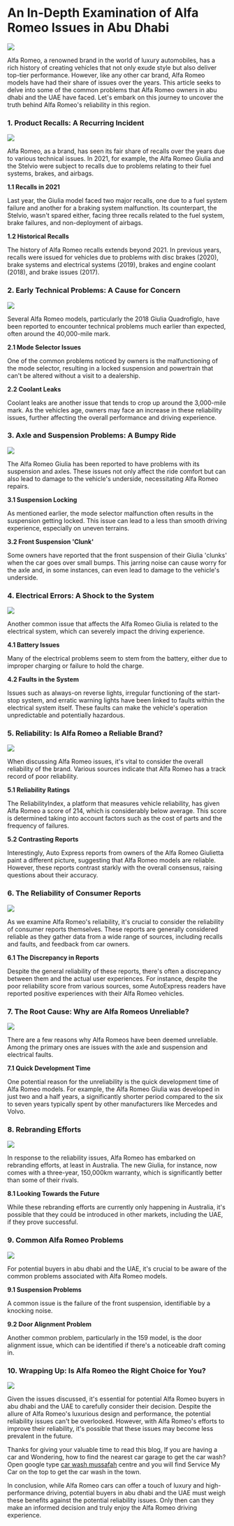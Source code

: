 # An In-Depth Examination of Alfa Romeo Issues in Abu Dhabi


![](https://hackmd.io/_uploads/Bka5cOMt3.png)

Alfa Romeo, a renowned brand in the world of luxury automobiles, has a rich history of creating vehicles that not only exude style but also deliver top-tier performance. However, like any other car brand, Alfa Romeo models have had their share of issues over the years. This article seeks to delve into some of the common problems that Alfa Romeo owners in abu dhabi and the UAE have faced. Let's embark on this journey to uncover the truth behind Alfa Romeo's reliability in this region.

### 1. Product Recalls: A Recurring Incident 

![](https://hackmd.io/_uploads/HyXQ_r-Y3.jpg)

Alfa Romeo, as a brand, has seen its fair share of recalls over the years due to various technical issues. In 2021, for example, the Alfa Romeo Giulia and the Stelvio were subject to recalls due to problems relating to their fuel systems, brakes, and airbags.

**1.1 Recalls in 2021** 

Last year, the Giulia model faced two major recalls, one due to a fuel system failure and another for a braking system malfunction. Its counterpart, the Stelvio, wasn't spared either, facing three recalls related to the fuel system, brake failures, and non-deployment of airbags. 

**1.2 Historical Recalls** 

The history of Alfa Romeo recalls extends beyond 2021. In previous years, recalls were issued for vehicles due to problems with disc brakes (2020), brake systems and electrical systems (2019), brakes and engine coolant (2018), and brake issues (2017).

### 2. Early Technical Problems: A Cause for Concern
 
![](https://hackmd.io/_uploads/SkjPurZK2.jpg)

Several Alfa Romeo models, particularly the 2018 Giulia Quadrofiglo, have been reported to encounter technical problems much earlier than expected, often around the 40,000-mile mark.

**2.1 Mode Selector Issues**

One of the common problems noticed by owners is the malfunctioning of the mode selector, resulting in a locked suspension and powertrain that can't be altered without a visit to a dealership. 

**2.2 Coolant Leaks**

Coolant leaks are another issue that tends to crop up around the 3,000-mile mark. As the vehicles age, owners may face an increase in these reliability issues, further affecting the overall performance and driving experience.

### 3. Axle and Suspension Problems: A Bumpy Ride

![](https://hackmd.io/_uploads/rJ-TurWtn.jpg)

The Alfa Romeo Giulia has been reported to have problems with its suspension and axles. These issues not only affect the ride comfort but can also lead to damage to the vehicle's underside, necessitating Alfa Romeo repairs.

**3.1 Suspension Locking** 

As mentioned earlier, the mode selector malfunction often results in the suspension getting locked. This issue can lead to a less than smooth driving experience, especially on uneven terrains. 

**3.2 Front Suspension 'Clunk'**

Some owners have reported that the front suspension of their Giulia 'clunks' when the car goes over small bumps. This jarring noise can cause worry for the axle and, in some instances, can even lead to damage to the vehicle's underside.

### 4. Electrical Errors: A Shock to the System

![](https://hackmd.io/_uploads/SyBxFBWKh.jpg)

Another common issue that affects the Alfa Romeo Giulia is related to the electrical system, which can severely impact the driving experience.

**4.1 Battery Issues** 

Many of the electrical problems seem to stem from the battery, either due to improper charging or failure to hold the charge. 

**4.2 Faults in the System** 

Issues such as always-on reverse lights, irregular functioning of the start-stop system, and erratic warning lights have been linked to faults within the electrical system itself. These faults can make the vehicle's operation unpredictable and potentially hazardous.

### 5. Reliability: Is Alfa Romeo a Reliable Brand?

![](https://hackmd.io/_uploads/HJyR5UWF3.jpg)

When discussing Alfa Romeo issues, it's vital to consider the overall reliability of the brand. Various sources indicate that Alfa Romeo has a track record of poor reliability.

**5.1 Reliability Ratings**

The ReliabilityIndex, a platform that measures vehicle reliability, has given Alfa Romeo a score of 214, which is considerably below average. This score is determined taking into account factors such as the cost of parts and the frequency of failures. 

**5.2 Contrasting Reports**

Interestingly, Auto Express reports from owners of the Alfa Romeo Giulietta paint a different picture, suggesting that Alfa Romeo models are reliable. However, these reports contrast starkly with the overall consensus, raising questions about their accuracy.

### 6. The Reliability of Consumer Reports

![](https://hackmd.io/_uploads/SyKOFSbY3.jpg)

As we examine Alfa Romeo's reliability, it's crucial to consider the reliability of consumer reports themselves. These reports are generally considered reliable as they gather data from a wide range of sources, including recalls and faults, and feedback from car owners.

**6.1 The Discrepancy in Reports** 

Despite the general reliability of these reports, there's often a discrepancy between them and the actual user experiences. For instance, despite the poor reliability score from various sources, some AutoExpress readers have reported positive experiences with their Alfa Romeo vehicles. 

### 7. The Root Cause: Why are Alfa Romeos Unreliable?

![](https://hackmd.io/_uploads/HJqsKH-th.jpg)

There are a few reasons why Alfa Romeos have been deemed unreliable. Among the primary ones are issues with the axle and suspension and electrical faults.

**7.1 Quick Development Time** 

One potential reason for the unreliability is the quick development time of Alfa Romeo models. For example, the Alfa Romeo Giulia was developed in just two and a half years, a significantly shorter period compared to the six to seven years typically spent by other manufacturers like Mercedes and Volvo. 

### 8. Rebranding Efforts

![](https://hackmd.io/_uploads/rk7ycSZFn.jpg)

In response to the reliability issues, Alfa Romeo has embarked on rebranding efforts, at least in Australia. The new Giulia, for instance, now comes with a three-year, 150,000km warranty, which is significantly better than some of their rivals.

**8.1 Looking Towards the Future** 

While these rebranding efforts are currently only happening in Australia, it's possible that they could be introduced in other markets, including the UAE, if they prove successful. 

### 9. Common Alfa Romeo Problems

![](https://hackmd.io/_uploads/BJs-9S-F2.jpg)

For potential buyers in abu dhabi and the UAE, it's crucial to be aware of the common problems associated with Alfa Romeo models.

**9.1 Suspension Problems** 

A common issue is the failure of the front suspension, identifiable by a knocking noise. 

**9.2 Door Alignment Problem** 

Another common problem, particularly in the 159 model, is the door alignment issue, which can be identified if there's a noticeable draft coming in.

### 10. Wrapping Up: Is Alfa Romeo the Right Choice for You?

![](https://hackmd.io/_uploads/r1sAjUZFn.jpg)

Given the issues discussed, it's essential for potential Alfa Romeo buyers in abu dhabi and the UAE to carefully consider their decision. Despite the allure of Alfa Romeo's luxurious design and performance, the potential reliability issues can't be overlooked. However, with Alfa Romeo's efforts to improve their reliability, it's possible that these issues may become less prevalent in the future.

Thanks for giving your valuable time to read this blog, If you are having a car and Wondering, how to find the nearest car garage to get the car wash? Open google type [car wash mussafah](https://servicemycar.com/uae/services/car-wash-abu-dhabi) centre and you will find Service My Car on the top to get the car wash in the town.

In conclusion, while Alfa Romeo cars can offer a touch of luxury and high-performance driving, potential buyers in abu dhabi and the UAE must weigh these benefits against the potential reliability issues. Only then can they make an informed decision and truly enjoy the Alfa Romeo driving experience. 
